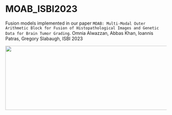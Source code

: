 # MOAB_ISBI2023
Fusion models implemented in our paper ``MOAB: Multi-Modal Outer Arithmetic Block for Fusion of Histopathological Images and Genetic Data for Brain Tumor Grading``. Omnia Alwazzan, Abbas Khan, Ioannis Patras, Gregory Slabaugh, ISBI 2023


<p align="center">
  <img width="800" height="200" src="https://github.com/omniaalwazzan/MOAB_ISBI2023/blob/main/MOAB_fusion.png">
</p>




